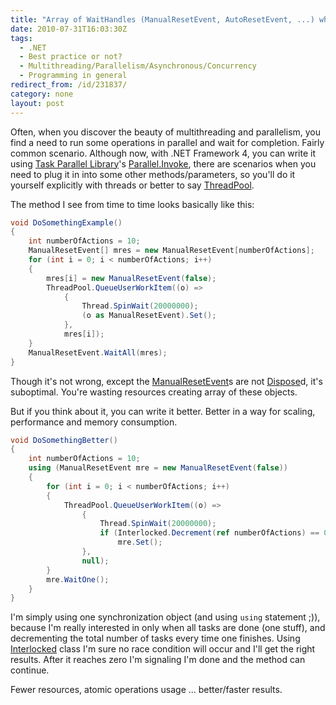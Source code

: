 ```yaml
---
title: "Array of WaitHandles (ManualResetEvent, AutoResetEvent, ...) when waiting for operations to complete ..."
date: 2010-07-31T16:03:30Z
tags:
  - .NET
  - Best practice or not?
  - Multithreading/Parallelism/Asynchronous/Concurrency
  - Programming in general
redirect_from: /id/231837/
category: none
layout: post
---
```

Often, when you discover the beauty of multithreading and parallelism, you find a need to run some operations in parallel and wait for completion. Fairly common scenario. Although now, with .NET Framework 4, you can write it using [Task Parallel Library][1]'s [Parallel.Invoke][2], there are scenarios when you need to plug it in into some other methods/parameters, so you'll do it yourself explicitly with threads or better to say [ThreadPool][3].

The method I see from time to time looks basically like this:

```csharp
void DoSomethingExample()
{
	int numberOfActions = 10;
	ManualResetEvent[] mres = new ManualResetEvent[numberOfActions];
	for (int i = 0; i < numberOfActions; i++)
	{
		mres[i] = new ManualResetEvent(false);
		ThreadPool.QueueUserWorkItem((o) =>
			{
				Thread.SpinWait(20000000);
				(o as ManualResetEvent).Set();
			},
			mres[i]);
	}
	ManualResetEvent.WaitAll(mres);
}
```

Though it's not wrong, except the [ManualResetEvent][4]s are not [Dispose][5]d, it's suboptimal. You're wasting resources creating array of these objects.

But if you think about it, you can write it better. Better in a way for scaling, performance and memory consumption.

```csharp
void DoSomethingBetter()
{
	int numberOfActions = 10;
	using (ManualResetEvent mre = new ManualResetEvent(false))
	{
		for (int i = 0; i < numberOfActions; i++)
		{
			ThreadPool.QueueUserWorkItem((o) =>
				{
					Thread.SpinWait(20000000);
					if (Interlocked.Decrement(ref numberOfActions) == 0)
						mre.Set();
				},
				null);
		}
		mre.WaitOne();
	}
}
```

I'm simply using one synchronization object (and using `using` statement ;)), because I'm really interested in only when all tasks are done (one stuff), and decrementing the total number of tasks every time one finishes. Using [Interlocked][6] class I'm sure no race condition will occur and I'll get the right results. After it reaches zero I'm signaling I'm done and the method can continue.

Fewer resources, atomic operations usage ... better/faster results.

[1]: http://msdn.microsoft.com/en-us/library/dd460717.aspx
[2]: http://msdn.microsoft.com/en-us/library/system.threading.tasks.parallel.invoke.aspx
[3]: http://msdn.microsoft.com/en-us/library/system.threading.threadpool.aspx
[4]: http://msdn.microsoft.com/en-us/library/system.threading.manualresetevent.aspx
[5]: http://msdn.microsoft.com/en-us/library/system.idisposable.dispose.aspx
[6]: http://msdn.microsoft.com/en-us/library/system.threading.interlocked.aspx

